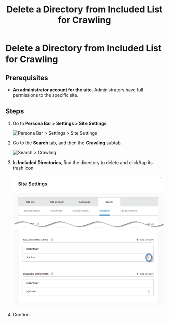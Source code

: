 ﻿---
uid: delete-directory-from-included-list
locale: en
title: Delete a Directory from Included List for Crawling
dnneditions: DNN Platform,Evoq Content,Evoq Engage
dnnversion: 09.02.00
related-topics: add-starting-url-to-crawl-list,edit-starting-url-in-crawl-list,delete-starting-url-from-crawl-list,add-directory-to-included-list,add-directory-to-excluded-list,delete-directory-from-excluded-list,add-file-extension-to-included-or-excluded-list,delete-file-extension-from-included-or-excluded-list
---

# Delete a Directory from Included List for Crawling

## Prerequisites

*   **An administrator account for the site.** Administrators have full permissions to the specific site.

## Steps

1.  Go to **Persona Bar \> Settings \> Site Settings**.
    
    ![Persona Bar > Settings > Site Settings](/images/scr-pbar-host-Settings-E91.png)
    
2.  Go to the **Search** tab, and then the **Crawling** subtab.
    
    ![Search > Crawling](/images/scr-pbtabs-all-Settings-SiteSettings-Search-Crawling-E90.png)
    
3.  In **Included Directories**, find the directory to delete and click/tap its trash icon.
    
      
    
    ![](/images/scr-SiteSettings-Search-Crawling-IncludedDirectories-delete-E90.png)
    
      
    
4.  Confirm.
